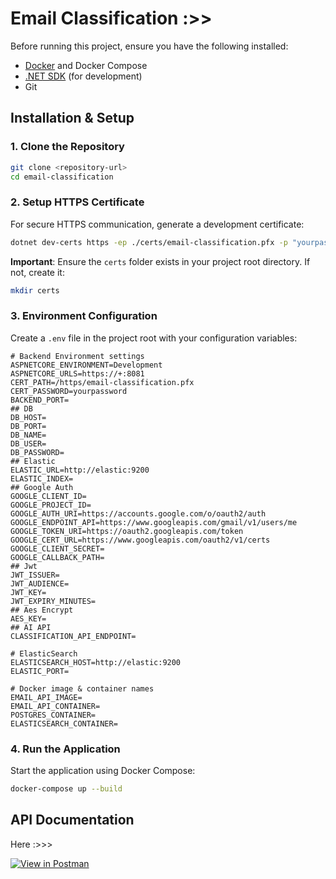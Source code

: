 # Email Classification :>>

Before running this project, ensure you have the following installed:

- [Docker](https://www.docker.com/get-started) and Docker Compose
- [.NET SDK](https://dotnet.microsoft.com/download) (for development)
- Git

## Installation & Setup

### 1. Clone the Repository

```bash
git clone <repository-url>
cd email-classification
```

### 2. Setup HTTPS Certificate

For secure HTTPS communication, generate a development certificate:

```bash
dotnet dev-certs https -ep ./certs/email-classification.pfx -p "yourpassword"
```

**Important**: Ensure the `certs` folder exists in your project root directory. If not, create it:

```bash
mkdir certs
```

### 3. Environment Configuration

Create a `.env` file in the project root with your configuration variables:

```env
# Backend Environment settings
ASPNETCORE_ENVIRONMENT=Development
ASPNETCORE_URLS=https://+:8081
CERT_PATH=/https/email-classification.pfx
CERT_PASSWORD=yourpassword
BACKEND_PORT=
## DB
DB_HOST=
DB_PORT=
DB_NAME=
DB_USER=
DB_PASSWORD=
## Elastic
ELASTIC_URL=http://elastic:9200
ELASTIC_INDEX=
## Google Auth
GOOGLE_CLIENT_ID=
GOOGLE_PROJECT_ID=
GOOGLE_AUTH_URI=https://accounts.google.com/o/oauth2/auth
GOOGLE_ENDPOINT_API=https://www.googleapis.com/gmail/v1/users/me
GOOGLE_TOKEN_URI=https://oauth2.googleapis.com/token
GOOGLE_CERT_URL=https://www.googleapis.com/oauth2/v1/certs
GOOGLE_CLIENT_SECRET=
GOOGLE_CALLBACK_PATH=
## Jwt
JWT_ISSUER=
JWT_AUDIENCE=
JWT_KEY=
JWT_EXPIRY_MINUTES=
## Aes Encrypt
AES_KEY=
## AI API
CLASSIFICATION_API_ENDPOINT=

# ElasticSearch
ELASTICSEARCH_HOST=http://elastic:9200
ELASTIC_PORT=

# Docker image & container names
EMAIL_API_IMAGE=
EMAIL_API_CONTAINER=
POSTGRES_CONTAINER=
ELASTICSEARCH_CONTAINER=

```

### 4. Run the Application

Start the application using Docker Compose:

```bash
docker-compose up --build
```

## API Documentation

Here :>>>

[![View in Postman](https://img.shields.io/badge/View%20in-Postman-orange?logo=postman)](https://documenter.getpostman.com/view/42825667/2sB2x6kXLB)
